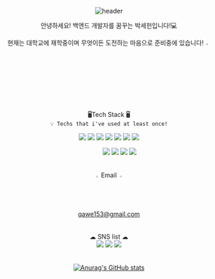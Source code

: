 <div align="center">

 ![header](https://capsule-render.vercel.app/api?type=waving&color=F8F8FF&height=300&section=header&text=Welcome&fontSize=90)

 안녕하세요! 백엔드 개발자를 꿈꾸는 박세헌입니다!💻 
 
현재는 대학교에 재학중이며 무엇이든 도전하는 마음으로 준비중에 있습니다!<img src = https://user-images.githubusercontent.com/68144687/173014354-9e008b79-02e2-4848-94ee-3e8571e985b1.png width="3%" height="3%"><br><br><br>
 🖥️Tech Stack 🖥️<br>
 `💡 Techs that i've used at least once!`

<img src="https://img.shields.io/badge/Python-3776AB?style=flat-square&logo=Python&logoColor=white"/></a> <img src="https://img.shields.io/badge/JAVA-008080?style=flat-square&logo=JAVA&logoColor=white"/></a> <img src="https://img.shields.io/badge/C-A8B9CC?style=flat-square&logo=C&logoColor=white"/></a> <img src="https://img.shields.io/badge/html-E34F26?style=flat-square&logo=HTML5&logoColor=white"/></a> <img src="https://img.shields.io/badge/css-1572B6?style=flat-square&logo=CSS3&logoColor=white"/></a> <img src="https://img.shields.io/badge/Javascript-F7DF1E?style=flat-square&logo=Javascript&logoColor=white"/></a> <img src="https://img.shields.io/badge/thymleaf-005F0F?style=flat-square&logo=Thymeleaf&logoColor=white"/></a>

&#160; &#160; &#160; &#160; &#160; &#160; <img src="https://img.shields.io/badge/SpringBoot-6DB33F?style=flat-square&logo=SpringBoot&logoColor=white"/></a> <img src="https://img.shields.io/badge/Spring Security-6DB33F?style=flat-square&logo=Spring Security&logoColor=white"/></a> <img src="https://img.shields.io/badge/MySQL-4479A1?style=flat-square&logo=MySQL&logoColor=white"/></a> <img src="https://img.shields.io/badge/AWS-232F3E?style=flat-square&logo=Amazon AWS&logoColor=white"/></a>
<br><br><br>
<img src = https://user-images.githubusercontent.com/68144687/173016153-b5808ce0-92de-47b7-95b9-bc596566238c.png width="2%" height="2%"> Email <img src = https://user-images.githubusercontent.com/68144687/173016153-b5808ce0-92de-47b7-95b9-bc596566238c.png width="2%" height="2%"><br>qawe153@gmail.com
<br><br><br>
☁ SNS list ☁<br>
[<img src="https://img.shields.io/badge/DevBlog-20C997?style=flat-square&logo=Velog&logoColor=white"/>](https://velog.io/@qtwe153)
[<img src="https://img.shields.io/badge/Facebook-1877F2?style=flat-square&logo=Facebook&logoColor=white"/>](https://www.facebook.com/profile.php?id=100007411651590)
[<img src="https://img.shields.io/badge/Instagram-E4405F?style=flat-square&logo=Instagram&logoColor=white"/>](https://www.instagram.com/parkse_98/)
<br><br><br>
[![Anurag's GitHub stats](https://github-readme-stats.vercel.app/api?username=SeHeon-Park&show_icons=true&theme=radical)](https://github.com/anuraghazra/github-readme-stats)
</div>
